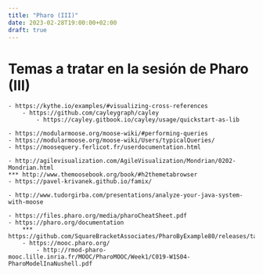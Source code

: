 ```yaml
---
title: "Pharo (III)"
date: 2023-02-28T19:00:00+02:00
draft: true
---
```


# Temas a tratar en la sesión de Pharo (III)
	- https://kythe.io/examples/#visualizing-cross-references
		- https://github.com/cayleygraph/cayley
			- https://cayley.gitbook.io/cayley/usage/quickstart-as-lib
			
	- https://modularmoose.org/moose-wiki/#performing-queries
	- https://modularmoose.org/moose-wiki/Users/typicalQueries/
	- https://moosequery.ferlicot.fr/userdocumentation.html
	
	- http://agilevisualization.com/AgileVisualization/Mondrian/0202-Mondrian.html
	*** http://www.themoosebook.org/book/#h2themetabrowser
	- https://pavel-krivanek.github.io/famix/
	
	- http://www.tudorgirba.com/presentations/analyze-your-java-system-with-moose
	
	- https://files.pharo.org/media/pharoCheatSheet.pdf
	- https://pharo.org/documentation
		*** https://github.com/SquareBracketAssociates/PharoByExample80/releases/tag/continuous
		- https://mooc.pharo.org/
			- http://rmod-pharo-mooc.lille.inria.fr/MOOC/PharoMOOC/Week1/C019-W1S04-PharoModelInaNushell.pdf